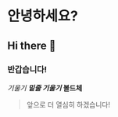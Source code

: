 # 안녕하세요?
## Hi there 👋
### 반갑습니다!
_기울기_
**_밑줄 기울기_**
**볼드체**
> 앞으로 더 열심히 하겠습니다!


<!--
**ch0chuu/ch0chuu** is a ✨ _special_ ✨ repository because its `README.md` (this file) appears on your GitHub profile.

Here are some ideas to get you started:

- 🔭 I’m currently working on ...
- 🌱 I’m currently learning ...
- 👯 I’m looking to collaborate on ...
- 🤔 I’m looking for help with ...
- 💬 Ask me about ...
- 📫 How to reach me: ...
- 😄 Pronouns: ...
- ⚡ Fun fact: ...
-->
